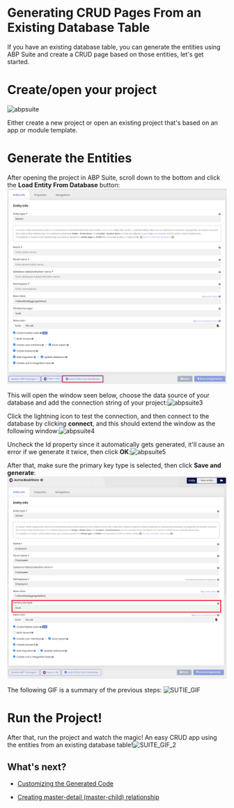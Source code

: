 # Generating CRUD Pages From an Existing Database Table

If you have an existing database table, you can generate the entities using ABP Suite and create a CRUD page based on those entities, let's get started.

# Create/open your project

![abpsuite](../images/abpsuite.png)

Either create a new project or open an existing project that's based on an app or module template.

# Generate the Entities

After opening the project in ABP Suite, scroll down to the bottom and click the **Load Entity From Database** button:![abpsuite2](../images/abpsuite2.8.1.png)


This will open the window seen below, choose the data source of your database and add the connection string of your project:![abpsuite3](../images/abpsuite3.png)


Click the lightning icon to test the connection, and then connect to the database by clicking **connect**, and this should extend the window as the following window:![abpsuite4](../images/abpsuite4.png)


Uncheck the Id property since it automatically gets generated, it'll cause an error if we generate it twice, then click **OK**:![abpsuite5](../images/abpsuite5.png)


After that, make sure the primary key type is selected, then click **Save and generate**:![abpsuite6](../images/abpsuite6.8.1.png)


The following GIF is a summary of the previous steps: ![SUTIE_GIF](../images/SUTIE_GIF.gif)

# Run the Project!

After that, run the project and watch the magic! An easy CRUD app using the entities from an existing database table!![SUITE_GIF_2](../images/SUITE_GIF_2.gif)


## What's next?

* [Customizing the Generated Code](customizing-the-generated-code.md)

* [Creating master-detail (master-child) relationship](creating-master-detail-relationship.md)

